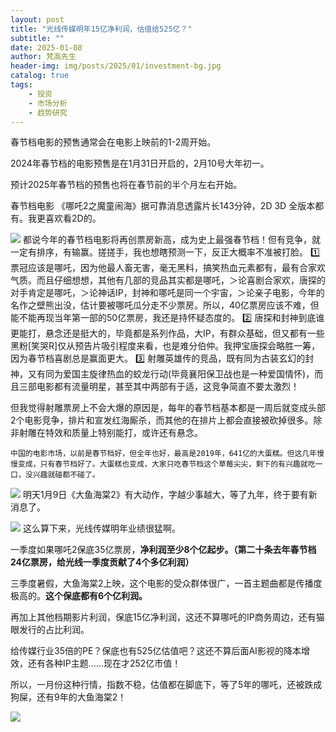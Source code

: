 ```yaml
---
layout: post
title: "光线传媒明年15亿净利润，估值给525亿？"
subtitle: ""
date: 2025-01-08
author: 梵高先生
header-img: img/posts/2025/01/investment-bg.jpg
catalog: true
tags:
    - 投资
    - 市场分析
    - 趋势研究
---
```


春节档电影的预售通常会在电影上映前的1-2周开始。

2024年春节档的电影预售是在1月31日开启的，2月10号大年初一。

预计2025年春节档的预售也将在春节前的半个月左右开始。

春节档电影 《哪吒2之魔童闹海》据可靠消息透露片长143分钟，2D 3D 全版本都有。我更喜欢看2D的。

![](https://mmbiz.qpic.cn/sz_mmbiz_jpg/https://mmbiz.qpic.cn/sz_mmbiz_jpg/ViaIfpMVXKTTWt1GCD0ON4KjyH2MB0yeJ62AUAcGFAibj9EAjiaMexZzasnrQcCoLyhmtibxK3hJNEYnBeOv0wJlPg/640?wx_fmt=jpeg)
都说今年的春节档电影将再创票房新高，成为史上最强春节档！但有竞争，就一定有排序，有输赢。搓搓手，我也想瞎预测一下，反正大概率不准被打脸。	1️⃣ 票冠应该是哪吒，因为他最人畜无害，毫无黑料，搞笑热血元素都有，最有合家欢气质。而且仔细想想，其他有几部的竞品其实都是哪吒，＞论喜剧合家欢，唐探的对手肯定是哪吒，＞论神话IP，封神和哪吒是同一个宇宙，＞论亲子电影，今年的名作之壁熊出没，估计要被哪吒瓜分走不少票房。所以，40亿票房应该不难，但能不能再现当年第一部的50亿票房，我还是持怀疑态度的。	2️⃣ 唐探和封神到底谁更能打，悬念还是挺大的，毕竟都是系列作品，大IP，有群众基础，但又都有一些黑粉[笑哭R]仅从预告片吸引程度来看，也是难分伯仲。我押宝唐探会略胜一筹，因为春节档喜剧总是赢面更大。	3️⃣ 射雕英雄传的竞品，既有同为古装玄幻的封神，又有同为爱国主旋律热血的蛟龙行动(毕竟襄阳保卫战也是一种爱国情怀)，而且三部电影都有流量明星，甚至其中两部有于适，这竞争简直不要太激烈！

但我觉得射雕票房上不会大爆的原因是，每年的春节档基本都是一周后就变成头部2个电影竞争，排片和宣发红海厮杀，而其他的在排片上都会直接被砍掉很多。除非射雕在特效和质量上特别能打，或许还有悬念。

	中国的电影市场，以前是春节档好，但全年也好，最高是2019年，641亿的大蛋糕。但这几年慢慢变成，只有春节档好了。大蛋糕也变成，大家只吃春节档这个草莓尖尖，剩下的有兴趣就吃一口，没兴趣就碰都不碰了。

![](https://mmbiz.qpic.cn/sz_mmbiz_jpg/https://mmbiz.qpic.cn/sz_mmbiz_jpg/ViaIfpMVXKTTWt1GCD0ON4KjyH2MB0yeJV0r4JMviaD4NoAFVTcdicHmftFXn1dDsUUb4ic7xtIGHBV9L0Jhiaf4Naw/640?wx_fmt=jpeg)
明天1月9日《大鱼海棠2》有大动作，字越少事越大，等了九年，终于要有新消息了。

![](https://mmbiz.qpic.cn/sz_mmbiz_jpg/https://mmbiz.qpic.cn/sz_mmbiz_jpg/ViaIfpMVXKTTWt1GCD0ON4KjyH2MB0yeJwkRcibn4ibb77os2STzViaQghc3N6qLSHSCtmP81gqkwUChHwRopWnVvQ/640?wx_fmt=jpeg)
这么算下来，光线传媒明年业绩很猛啊。

一季度如果哪吒2保底35亿票房，**净利润至少8个亿起步。（第二十条去年春节档24亿票房，给光线一季度贡献了4个多亿利润）**

三季度暑假，大鱼海棠2上映，这个电影的受众群体很广，一首主题曲都是传播度极高的。**这个保底都有6个亿利润。**

再加上其他档期影片利润，保底15亿净利润，这还不算哪吒的IP商务周边，还有猫眼发行的占比利润。

给传媒行业35倍的PE？保底也有525亿估值吧？这还不算后面AI影视的降本增效，还有各种IP主题……现在才252亿市值！

所以，一月份这种行情，指数不稳，估值都在脚底下，等了5年的哪吒，还被跌成狗屎，还有9年的大鱼海棠2！

![](https://mmbiz.qpic.cn/sz_mmbiz_jpg/https://mmbiz.qpic.cn/sz_mmbiz_jpg/ViaIfpMVXKTTWt1GCD0ON4KjyH2MB0yeJKlVzUq6fBLF5MVMhuHr5dviaz9JO7YIE9u9zXcFP34WicBPv5LWbvhfA/640?wx_fmt=jpeg)